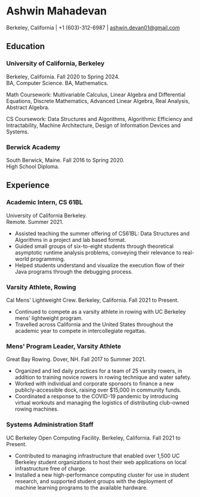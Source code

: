 # Ashwin Mahadevan

Berkeley, California | +1 (603)-312-6987 | ashwin.devan01@gmail.com

## Education

### University of California, Berkeley

Berkeley, California. Fall 2020 to Spring 2024.  
BA, Computer Science. BA, Mathematics.

Math Coursework: Multivariable Calculus, Linear Algebra and Differential Equations, Discrete Mathematics, Advanced Linear Algebra, Real Analysis, Abstract Algebra.

CS Coursework: Data Structures and Algorithms, Algorithmic Efficiency and Intractability, Machine Architecture, Design of Information Devices and Systems.

### Berwick Academy

South Berwick, Maine. Fall 2016 to Spring 2020.  
High School Diploma.

## Experience

### Academic Intern, CS 61BL

University of California Berkeley.  
Remote. Summer 2021.

- Assisted teaching the summer offering of CS61BL: Data Structures and Algorithms in a project and lab based format.
- Guided small groups of six-to-eight students through theoretical asymptotic runtime analysis problems, conveying their relevance to real-world programming.
- Helped students understand and visualize the execution flow of their Java programs through the debugging process.

### Varsity Athlete, Rowing

Cal Mens' Lightweight Crew.
Berkeley, California. Fall 2021 to Present.

- Continued to compete as a varsity athlete in rowing with UC Berkeley mens' lightweight program.
- Travelled across California and the United States throughout the academic year to compete in intercollegiate regattas.

### Mens' Program Leader, Varsity Athlete

Great Bay Rowing.
Dover, NH. Fall 2017 to Summer 2021.

- Organized and led daily practices for a team of 25 varsity rowers, in addition to training novice rowers in rowing technique and water safety.
- Worked with individual and corporate sponsors to finance a new publicly-accessible dock, raising over $15,000 in community funds.
- Coordinated a response to the COVID-19 pandemic by introducing virtual workouts and managing the logistics of distributing club-owned rowing machines.

### Systems Administration Staff

UC Berkeley Open Computing Facility.
Berkeley, California. Fall 2021 to Present.

- Contributed to managing infrastructure that enabled over 1,500 UC Berkeley student organizations to host their web applications on local infrastructure free of charge.
- Installed a new high-performance computing cluster for use in student research, and supported student groups with the deployment of machine learning programs to the available hardware.
